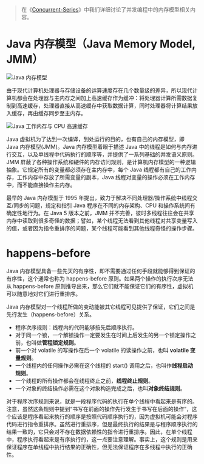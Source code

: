 > 在《[Concurrent-Series](https://github.com/wx-chevalier/Concurrent-Series?q=)》中我们详细讨论了并发编程中的内存模型相关内容。

# Java 内存模型（Java Memory Model, JMM）

![Java 内存模型](https://i.postimg.cc/gjsm3wvg/image.png)

由于现代计算机处理器与存储设备的运算速度存在几个数量级的差异，所以现代计算机都会在处理器与主内存之间加上高速缓存作为缓冲：将处理器计算所需数据复制到高速缓存，处理器直接从高速缓存中获取数据计算，同时处理器将计算结果放入缓存，再由缓存同步至主内存。

![Java 工作内存与 CPU 高速缓存](https://s3.ax1x.com/2021/01/28/y9e6JI.png)

Java 虚拟机为了达到一次编译，到处运行的目的，也有自己的内存模型，即 Java 内存模型(JMM)。Java 内存模型着眼于描述 Java 中的线程是如何与内存进行交互，以及单线程中代码执行的顺序等，并提供了一系列基础的并发语义原则。JMM 屏蔽了各种操作系统和硬件的内存访问规则，是计算机内存模型的一种逻辑抽象。它规定所有的变量都必须存在主内存中，每个 Java 线程都有自己的工作内存，工作内存中存放了所需变量的副本，Java 线程对变量的操作必须在工作内存中，而不能直接操作主内存。

最早的 Java 内存模型于 1995 年提出，致力于解决不同处理器/操作系统中线程交互/同步的问题，规定和指引 Java 程序在不同的内存架构、CPU 和操作系统间有确定性地行为。在 Java 5 版本之前，JMM 并不完善，彼时多线程往往会在共享内存中读取到很多奇怪的数据；譬如，某个线程无法看到其他线程对共享变量写入的值，或者因为指令重排序的问题，某个线程可能看到其他线程奇怪的操作步骤。

# happens-before

Java 内存模型具备一些先天的有序性，即不需要通过任何手段就能够得到保证的有序性，这个通常也称为 happens-before 原则。如果两个操作的执行次序无法从 happens-before 原则推导出来，那么它们就不能保证它们的有序性，虚拟机可以随意地对它们进行重排序。

Java 内存模型对一个线程所做的变动能被其它线程可见提供了保证，它们之间是先行发生（happens-before）关系。

- 程序次序规则：线程内的代码能够按先后顺序执行。
- 对于同一个锁，一个解锁操作一定要发生在时间上后发生的另一个锁定操作之前，也叫做**管程锁定规则**。
- 前一个对 volatile 的写操作在后一个 volatile 的读操作之前，也叫 **volatile 变量规则**。
- 一个线程内的任何操作必需在这个线程的 start() 调用之后，也叫作**线程启动规则**。
- 一个线程的所有操作都会在线程终止之前，**线程终止规则**。
- 一个对象的终结操作必需在这个对象构造完成之后，也叫**对象终结规则**。

对于程序次序规则来说，就是一段程序代码的执行在单个线程中看起来是有序的。注意，虽然这条规则中提到“书写在前面的操作先行发生于书写在后面的操作”，这个应该是程序看起来执行的顺序是按照代码顺序执行的，因为虚拟机可能会对程序代码进行指令重排序。虽然进行重排序，但是最终执行的结果是与程序顺序执行的结果一致的，它只会对不存在数据依赖性的指令进行重排序。因此，在单个线程中，程序执行看起来是有序执行的，这一点要注意理解。事实上，这个规则是用来保证程序在单线程中执行结果的正确性，但无法保证程序在多线程中执行的正确性。
